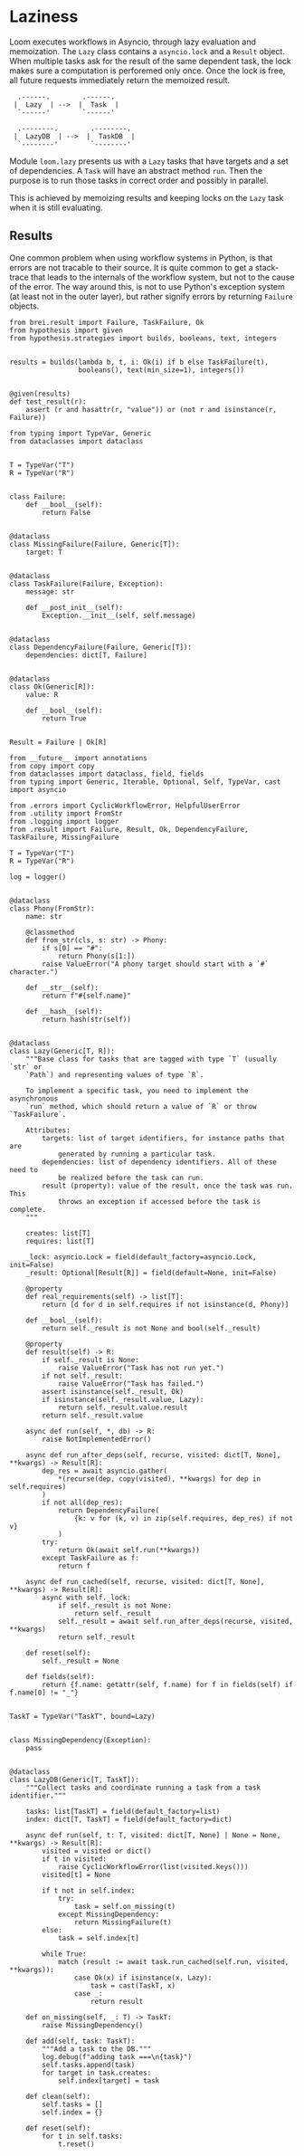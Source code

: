 # Laziness
Loom executes workflows in Asyncio, through lazy evaluation and memoization. The `Lazy` class contains a `asyncio.lock` and a `Result` object. When multiple tasks ask for the result of the same dependent task, the lock makes sure a computation is perforemed only once. Once the lock is free, all future requests immediately return the memoized result.

      .------.        .------. 
     |  Lazy  | -->  |  Task  |
      `------'        `------' 

      .--------.        .--------. 
     |  LazyDB  | -->  |  TaskDB  |
      `--------'        `--------' 



Module `loom.lazy` presents us with a `Lazy` tasks that have targets and a set of dependencies. A `Task` will have an abstract method `run`. Then the purpose is to run those tasks in correct order and possibly in parallel.

This is achieved by memoizing results and keeping locks on the `Lazy` task when it is still evaluating.

## Results
One common problem when using workflow systems in Python, is that errors are not tracable to their source. It is quite common to get a stack-trace that leads to the internals of the workflow system, but not to the cause of the error. The way around this, is not to use Python's exception system (at least not in the outer layer), but rather signify errors by returning `Failure` objects.

``` {.python file=test/test_result.py}
from brei.result import Failure, TaskFailure, Ok
from hypothesis import given
from hypothesis.strategies import builds, booleans, text, integers


results = builds(lambda b, t, i: Ok(i) if b else TaskFailure(t),
                 booleans(), text(min_size=1), integers())


@given(results)
def test_result(r):
    assert (r and hasattr(r, "value")) or (not r and isinstance(r, Failure))
```

``` {.python file=brei/result.py}
from typing import TypeVar, Generic
from dataclasses import dataclass


T = TypeVar("T")
R = TypeVar("R")


class Failure:
    def __bool__(self):
        return False


@dataclass
class MissingFailure(Failure, Generic[T]):
    target: T


@dataclass
class TaskFailure(Failure, Exception):
    message: str

    def __post_init__(self):
        Exception.__init__(self, self.message)


@dataclass
class DependencyFailure(Failure, Generic[T]):
    dependencies: dict[T, Failure]


@dataclass
class Ok(Generic[R]):
    value: R

    def __bool__(self):
        return True


Result = Failure | Ok[R]
```

``` {.python file=brei/lazy.py}
from __future__ import annotations
from copy import copy
from dataclasses import dataclass, field, fields
from typing import Generic, Iterable, Optional, Self, TypeVar, cast
import asyncio

from .errors import CyclicWorkflowError, HelpfulUserError
from .utility import FromStr
from .logging import logger
from .result import Failure, Result, Ok, DependencyFailure, TaskFailure, MissingFailure

T = TypeVar("T")
R = TypeVar("R")

log = logger()


@dataclass
class Phony(FromStr):
    name: str

    @classmethod
    def from_str(cls, s: str) -> Phony:
        if s[0] == "#":
            return Phony(s[1:])
        raise ValueError("A phony target should start with a `#` character.")

    def __str__(self):
        return f"#{self.name}"

    def __hash__(self):
        return hash(str(self))


@dataclass
class Lazy(Generic[T, R]):
    """Base class for tasks that are tagged with type `T` (usually `str` or
    `Path`) and representing values of type `R`.

    To implement a specific task, you need to implement the asynchronous
    `run` method, which should return a value of `R` or throw `TaskFailure`.

    Attributes:
        targets: list of target identifiers, for instance paths that are
            generated by running a particular task.
        dependencies: list of dependency identifiers. All of these need to
            be realized before the task can run.
        result (property): value of the result, once the task was run. This
            throws an exception if accessed before the task is complete.
    """

    creates: list[T]
    requires: list[T]

    _lock: asyncio.Lock = field(default_factory=asyncio.Lock, init=False)
    _result: Optional[Result[R]] = field(default=None, init=False)

    @property
    def real_requirements(self) -> list[T]:
        return [d for d in self.requires if not isinstance(d, Phony)]

    def __bool__(self):
        return self._result is not None and bool(self._result)

    @property
    def result(self) -> R:
        if self._result is None:
            raise ValueError("Task has not run yet.")
        if not self._result:
            raise ValueError("Task has failed.")
        assert isinstance(self._result, Ok)
        if isinstance(self._result.value, Lazy):
            return self._result.value.result
        return self._result.value

    async def run(self, *, db) -> R:
        raise NotImplementedError()

    async def run_after_deps(self, recurse, visited: dict[T, None], **kwargs) -> Result[R]:
        dep_res = await asyncio.gather(
            *(recurse(dep, copy(visited), **kwargs) for dep in self.requires)
        )
        if not all(dep_res):
            return DependencyFailure(
                {k: v for (k, v) in zip(self.requires, dep_res) if not v}
            )
        try:
            return Ok(await self.run(**kwargs))
        except TaskFailure as f:
            return f

    async def run_cached(self, recurse, visited: dict[T, None], **kwargs) -> Result[R]:
        async with self._lock:
            if self._result is not None:
                return self._result
            self._result = await self.run_after_deps(recurse, visited, **kwargs)
            return self._result

    def reset(self):
        self._result = None

    def fields(self):
        return {f.name: getattr(self, f.name) for f in fields(self) if f.name[0] != "_"}


TaskT = TypeVar("TaskT", bound=Lazy)


class MissingDependency(Exception):
    pass


@dataclass
class LazyDB(Generic[T, TaskT]):
    """Collect tasks and coordinate running a task from a task identifier."""

    tasks: list[TaskT] = field(default_factory=list)
    index: dict[T, TaskT] = field(default_factory=dict)

    async def run(self, t: T, visited: dict[T, None] | None = None, **kwargs) -> Result[R]:
        visited = visited or dict()
        if t in visited:
            raise CyclicWorkflowError(list(visited.keys()))
        visited[t] = None

        if t not in self.index:
            try:
                task = self.on_missing(t)
            except MissingDependency:
                return MissingFailure(t)
        else:
            task = self.index[t]

        while True:
            match (result := await task.run_cached(self.run, visited, **kwargs)):
                case Ok(x) if isinstance(x, Lazy):
                    task = cast(TaskT, x)
                case _:
                    return result

    def on_missing(self, _: T) -> TaskT:
        raise MissingDependency()

    def add(self, task: TaskT):
        """Add a task to the DB."""
        log.debug(f"adding task ===\n{task}")
        self.tasks.append(task)
        for target in task.creates:
            self.index[target] = task

    def clean(self):
        self.tasks = []
        self.index = {}

    def reset(self):
        for t in self.tasks:
            t.reset()
```
